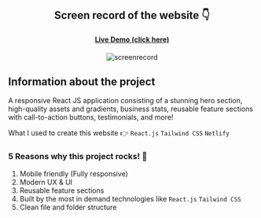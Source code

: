 <div align="center">

<h2>Screen record of the website 👇</h2>
<h4><a href="https://stunning-daifuku-c4bbe3.netlify.app/">Live Demo (click here)</a></h4>

![screenrecord](https://user-images.githubusercontent.com/61883762/187096255-826e19b4-ce90-46ee-8132-6b2429b3e09a.gif)

</div>


## Information about the project

A responsive React JS application consisting of a stunning hero section, high-quality assets and gradients, business stats, reusable feature sections with call-to-action buttons, testimonials, and more!

What I used to create this website 👉 `React.js` `Tailwind CSS` `Netlify`

<h3>5 Reasons why this project rocks! 🚀</h3>

1. Mobile friendly (Fully responsive)
2. Modern UX & UI
3. Reusable feature sections
4. Built by the most in demand technologies like `React.js` `Tailwind CSS`
5. Clean file and folder structure 
